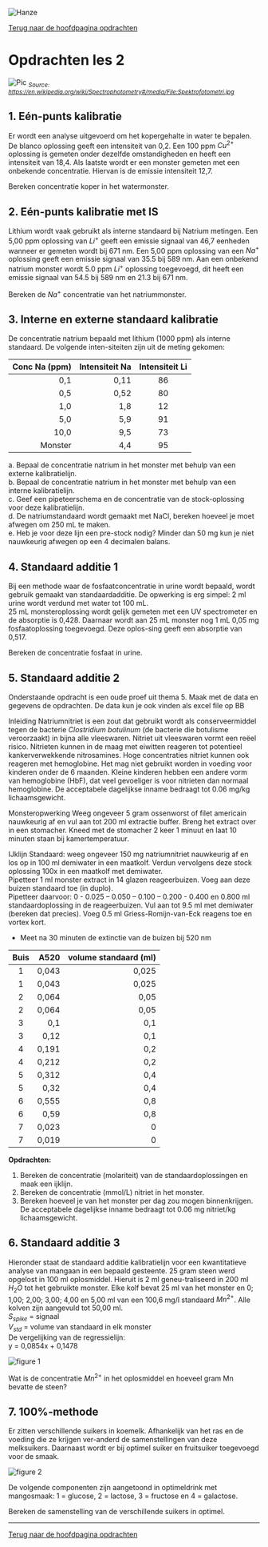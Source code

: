 ![Hanze](../../hanze/hanze.png)

[Terug naar de hoofdpagina opdrachten](../opdrachten.md)

# Opdrachten les 2

![Pic](./impression/impression.jpg)
*<sub>Source: https://en.wikipedia.org/wiki/Spectrophotometry#/media/File:Spektrofotometri.jpg</sub>*


## 1. Eén-punts kalibratie
Er wordt een analyse uitgevoerd om het kopergehalte in water te bepalen. De blanco oplossing geeft een intensiteit van 0,2. Een 100 ppm $Cu^{2+}$ oplossing is gemeten onder dezelfde omstandigheden en heeft een intensiteit van 18,4. Als laatste wordt er een monster gemeten met een onbekende concentratie. Hiervan is de emissie intensiteit 12,7.

Bereken concentratie koper in het watermonster.



## 2. Eén-punts kalibratie met IS
Lithium wordt vaak gebruikt als interne standaard bij Natrium metingen. Een 5,00 ppm oplossing van $Li^+$ geeft een emissie signaal van 46,7 eenheden wanneer er gemeten wordt bij 671 nm. Een 5,00 ppm oplossing van een $Na^+$ oplossing geeft een emissie signaal van 35.5 bij 589 nm. Aan een onbekend natrium monster wordt 5.0 ppm $Li^+$ oplossing toegevoegd, dit heeft een emissie signaal van 54.5 bij 589 nm en 21.3 bij 671 nm. 

Bereken de $Na^+$ concentratie van het natriummonster.


## 3.	Interne en externe standaard kalibratie
De concentratie natrium bepaald met lithium (1000 ppm) als interne standaard. De volgende inten-siteiten zijn uit de meting gekomen:

|Conc   Na (ppm)|Intensiteit Na|Intensiteit Li|
|--------------:|-------------:|:------------:|
|0,1            |0,11          |86            |
|0,5            |0,52          |80            |
|1,0            |1,8           |12            |
|5,0            |5,9           |91            |
|10,0           |9,5           |73            |
|Monster        |4,4           |95            |

a.	Bepaal de concentratie natrium in het monster met behulp van een externe kalibratielijn.  
b.	Bepaal de concentratie natrium in het monster met behulp van een interne kalibratielijn.  
c.	Geef een pipeteerschema en de concentratie van de stock-oplossing voor deze kalibratielijn.  
d.	De natriumstandaard wordt gemaakt met NaCl, bereken hoeveel je moet afwegen om 250 mL te maken.  
e.	Heb je voor deze lijn een pre-stock nodig? Minder dan 50 mg kun je niet nauwkeurig afwegen op een 4 decimalen balans.  


## 4. Standaard additie 1
Bij een methode waar de fosfaatconcentratie in urine wordt bepaald, wordt gebruik gemaakt van standaardadditie. De opwerking is erg simpel: 2 ml urine wordt verdund met water tot 100 mL.  
25 mL monsteroplossing wordt gelijk gemeten met een UV spectrometer en de absorptie is 0,428. Daarnaar wordt aan 25 mL monster nog 1 mL 0,05 mg  fosfaatoplossing toegevoegd. Deze oplos-sing geeft een absorptie van 0,517.

Bereken de concentratie fosfaat in urine.


## 5. Standaard additie 2
Onderstaande opdracht is een oude proef uit thema 5. Maak met de data en gegevens de opdrachten. De data kun je ook vinden als excel file op BB

Inleiding
Natriumnitriet is een zout dat gebruikt wordt als conserveermiddel tegen de bacterie *Clostridium botulinum* (de bacterie die botulisme veroorzaakt) in bijna alle vleeswaren. Nitriet uit vleeswaren vormt een reëel risico. Nitrieten kunnen in de maag met eiwitten reageren tot potentieel kankerverwekkende nitrosamines. Hoge concentraties nitriet kunnen ook reageren met hemoglobine. Het mag niet gebruikt worden in voeding voor kinderen onder de 6 maanden. Kleine kinderen hebben een andere vorm van hemoglobine (HbF), dat veel gevoeliger is voor nitrieten dan normaal hemoglobine. De acceptabele dagelijkse inname bedraagt tot 0.06 mg/kg lichaamsgewicht. 

Monsteropwerking
Weeg ongeveer 5 gram ossenworst of filet americain nauwkeurig af en vul aan tot 200 ml extractie buffer. Breng het extract over in een stomacher. Kneed met de stomacher 2 keer 1 minuut en laat 10 minuten staan bij kamertemperatuur.

IJklijn
Standaard: weeg ongeveer 150 mg natriumnitriet nauwkeurig af en los op in 100 ml demiwater in een maatkolf. Verdun vervolgens deze stock oplossing 100x in een maatkolf met demiwater.  
Pipetteer 1 ml monster extract in 14 glazen reageerbuizen. Voeg aan deze buizen standaard toe (in duplo).  
Pipetteer daarvoor:  0 - 0.025 – 0.050 – 0.100 – 0.200 - 0.400 en 0.800 ml standaardoplossing in de reageerbuizen. Vul aan tot 9.5 ml met demiwater (bereken dat precies). Voeg 0.5 ml Griess-Romijn-van-Eck reagens toe en vortex kort.  

- Meet na 30 minuten de extinctie van de buizen bij 520 nm  

|Buis|A520 |volume standaard (ml)|
|:--:|----:|--------------------:|
|1   |0,043|0,025                |
|1   |0,043|0,025                |
|2   |0,064|0,05                 |
|2   |0,064|0,05                 |
|3   |0,1  |0,1                  |
|3   |0,12 |0,1                  |
|4   |0,191|0,2                  |
|4   |0,212|0,2                  |
|5   |0,312|0,4                  |
|5   |0,32 |0,4                  |
|6   |0,555|0,8                  |
|6   |0,59 |0,8                  |
|7   |0,023|0                    |
|7   |0,019|0                    |


**Opdrachten:**
1.	Bereken de concentratie (molariteit) van de standaardoplossingen en maak een ijklijn.  
2.	Bereken de concentratie (mmol/L) nitriet in het monster.  
3.	Bereken hoeveel je van het monster per dag zou mogen  binnenkrijgen. De acceptabele dagelijkse inname bedraagt tot 0.06 mg nitriet/kg lichaamsgewicht. 


## 6. Standaard additie 3
Hieronder staat de standaard additie kalibratielijn voor een kwantitatieve analyse van mangaan in een bepaald gesteente. 25 gram steen werd opgelost in 100 ml oplosmiddel. Hieruit is 2 ml geneu-traliseerd in 200 ml $H_2O$ tot het gebruikte monster. Elke kolf bevat 25 ml van het monster en 0; 1,00; 2,00; 3,00; 4,00 en 5,00 ml van een 100,6 mg/l standaard $Mn^{2+}$. Alle kolven zijn aangevuld tot 50,00 ml.   
$S_{spike}$ = signaal  
$V_{std}$ = volume van standaard in elk monster  
De vergelijking van de regressielijn:  
y = 0,0854x + 0,1478

![figure 1](./pics/fig1.png)

Wat is de concentratie $Mn^{2+}$ in het oplosmiddel en hoeveel gram Mn bevatte de steen?

## 7. 100%-methode
Er zitten verschillende suikers in koemelk. Afhankelijk van het ras en de voeding die ze krijgen ver-anderd de samenstellingen van deze melksuikers. Daarnaast wordt er bij optimel suiker en fruitsuiker toegevoegd voor de smaak.

![figure 2](./pics/fig2.gif)

De volgende componenten zijn aangetoond in optimeldrink met mangosmaak: 1 = glucose, 2 = lactose, 3 = fructose en 4 = galactose.

Bereken de samenstelling van de verschillende suikers in optimel.

---

[Terug naar de hoofdpagina opdrachten](../opdrachten.md)


<script type="text/x-mathjax-config">
  MathJax.Hub.Config({
    tex2jax: {
      inlineMath: [ ['$','$'], ["\\(","\\)"] ],
      processEscapes: true
    }
  });
</script>
    
<script type="text/javascript"
        src="https://cdn.mathjax.org/mathjax/latest/MathJax.js?config=TeX-AMS-MML_HTMLorMML">
</script>